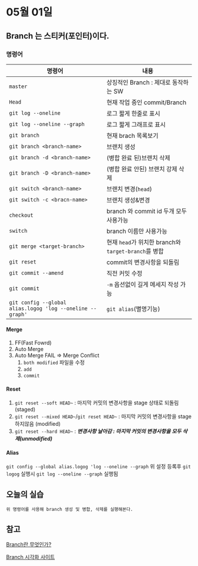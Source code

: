 # 05월 01일
## Branch 는 스티커(포인터)이다.

### 명령어

|명령어|내용|
|-|-|
|`master`|상징적인 Branch : 제대로 동작하는 SW|
|`Head`| 현재 작업 중인 commit/Branch|
|`git log --oneline`| 로그 짧게 한줄로 표시|
|`git log --oneline --graph` |로그 짧게 그래프로 표시|
|`git branch`| 현재 brach 목록보기|
|`git branch <branch-name>`|브랜치 생성|
|`git branch -d <branch-name>`|(병합 완료 된)브랜치 삭제|
|`git branch -D <branch-name>`|(병합 완료 안된) 브랜치 강제 삭제|
|`git switch <branch-name>`|브랜치 변경(`head`)|
|`git switch -c <bracn-name>`|브랜치 생성&변경|
|`checkout` | branch 와 commit id 두개 모두 사용가능|
|`switch`|branch 이름만 사용가능|
|`git merge <target-branch>`| 현재 `head`가 위치한 branch와 `target-branch`를 병합|
|`git reset`| commit의 변경사항을 되돌림|
|`git commit --amend`| 직전 커밋 수정|
|`git commit`| `-m` 옵션없이 길게 메세지 작성 가능|
|`git config --global alias.logog 'log --oneline --graph'`| `git alias`(별명기능)|

#### Merge
1. FF(Fast Fowrd)
2. Auto Merge
3. Auto Merge FAIL => Merge Conflict
   1. `both modified` 파일을 수정
   2. `add`
   3. `commit`

#### Reset
1. `git reset --soft HEAD~` : 마지막 커밋의 변경사항을 stage 상태로 되돌림(staged)
2. `git reset --mixed HEAD~`/`git reset HEAD~` : 마지막 커밋의 변경사항을 stage 하지않음 (modified)
3. `git reset --hard HEAD~` : **_변경사항 날아감 : 마지막 커밋의 변경사항을 모두 삭제(unmodified)_**

#### Alias
`git config --global alias.logog 'log --oneline --graph`
위 설정 등록후 `git logog` 실행시 `git log --oneline --graph` 실행됨



## 오늘의 실습

```
위 명령어를 사용해 branch 생성 및 병합, 삭제를 실행해본다.
```
## 참고

[Branch란 무엇인가?](https://git-scm.com/book/ko/v2/Git-%EB%B8%8C%EB%9E%9C%EC%B9%98-%EB%B8%8C%EB%9E%9C%EC%B9%98%EB%9E%80-%EB%AC%B4%EC%97%87%EC%9D%B8%EA%B0%80)

[Branch 시각화 사이트](https://git-school.github.io/visualizing-git/)

